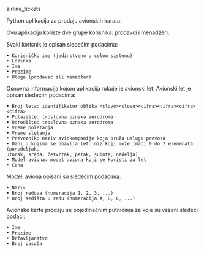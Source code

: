 airline_tickets

Python aplikacija za prodaju avionskih karata.

Ovu aplikaciju koriste dve grupe korisnika: prodavci i menadžeri. 

Svaki korisnik je opisan sledećim podacima:

    • Korisničko ime (jedinstveno u celom sistemu)
    • Lozinka
    • Ime
    • Prezime
    • Uloga (prodavac ili menadžer)

Osnovna informacija kojom aplikacija rukuje je avionski let. Avionski let je opisan
sledećim podacima:

    • Broj leta: identifikator oblika <slovo><slovo><cifra><cifra><cifra><cifra>
    • Polazište: troslovna oznaka aerodroma
    • Odredište: troslovna oznaka aerodroma
    • Vreme poletanja
    • Vreme sletanja
    • Prevoznik: naziv aviokompanije koja pruža uslugu prevoza
    • Dani u kojima se obavlja let: niz koji može imati 0 do 7 elemenata (ponedeljak,
    utorak, sreda, četvrtak, petak, subota, nedelja)
    • Model aviona: model aviona koji se koristi za let
    • Cena

Modeli aviona opisani su sledećim podacima:

    • Naziv
    • Broj redova (numeracija 1, 2, 3, ...)
    • Broj sedišta u redu (numeracija A, B, C, ...)

Avionske karte prodaju se pojedinačnim putnicima za koje su vezani sledeći podaci:

    • Ime
    • Prezime
    • Državljanstvo
    • Broj pasoša
